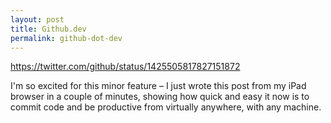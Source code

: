 ```yaml
---
layout: post
title: Github.dev
permalink: github-dot-dev
---
```

https://twitter.com/github/status/1425505817827151872

I'm so excited for this minor feature – I just wrote this post from my iPad browser in a couple of minutes, showing how quick and easy it now is to commit code and be productive from virtually anywhere, with any machine.